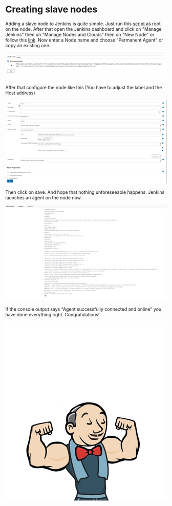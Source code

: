 # Creating slave nodes

Adding a slave node to Jenkins is quite simple. Just run this [script](https://github.com/IT-REX-Platform/utility-scripts/blob/main/configure-slave.sh) as root on the node. 
After that open the Jenkins dashboard and click on "Manage Jenkins" then on "Manage Nodes and Clouds" then on "New Node" or follow this [link](http://129.69.217.173:8084/computer/new). Now enter a Node name and choose "Permanent Agent" or copy an existing one.

![naming](Images/Jenkins/node-naming.png)

After that configure the node like this (You have to adjust the label and the Host address)

![configuration](Images/Jenkins/node-configuration.png)

Then click on save. And hope that nothing unforeseeable happens. Jenkins launches an agent on the node now.

![console-output](Images/Jenkins/console-output.png)

If the console output says "Agent successfully connected and online" you have done everything right. Congratulations!

![chadkins](Images/Jenkins/Chadkins.jpg)